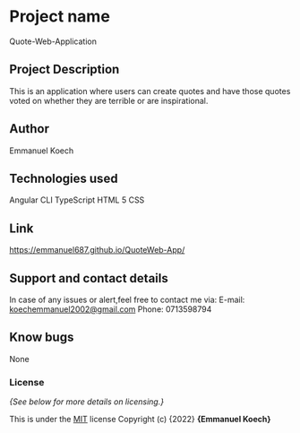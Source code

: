 # Project name
Quote-Web-Application
## Project Description
This is an application where users can create quotes and have those quotes voted on whether they are terrible or are inspirational. 
## Author
Emmanuel Koech
## Technologies used
Angular CLI
TypeScript
HTML 5
CSS
## Link
https://emmanuel687.github.io/QuoteWeb-App/
## Support and contact details
In case of any issues or alert,feel free to contact me via: E-mail: koechemmanuel2002@gmail.com Phone: 0713598794
## Know bugs
None
### License
*{See below for more details on licensing.}*

This is under the [MIT](LICENSE) license
Copyright (c) {2022} **{Emmanuel Koech}**